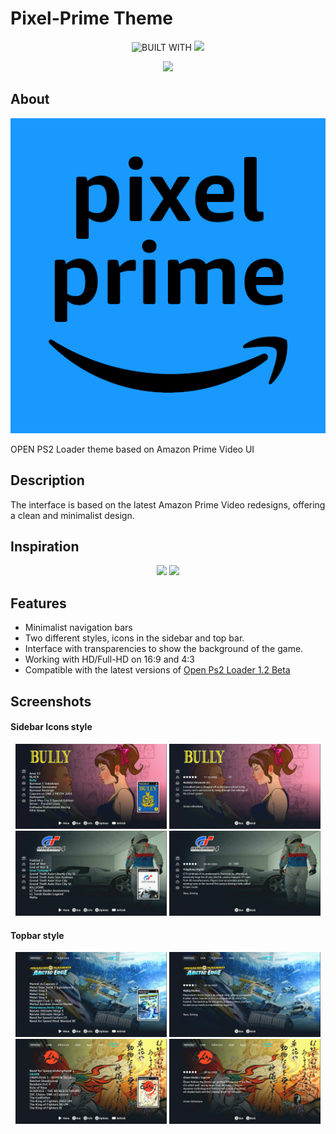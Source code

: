 # Pixel-Prime Theme

<div align = center>
  
  ![BUILT WITH](https://img.shields.io/badge/BUILT%20WITH-%E2%9D%A4-cd6133?labelColor=ff793f&style=for-the-badge&logoColor=f0f0f0)
  [![][made-with]][gimp]
  
  [gimp]: https://www.gimp.org/
  [made-with]: https://img.shields.io/badge/gimp-5C5543?style=for-the-badge&logo=gimp&logoColor=white&logoSize=auto&label=Made%20With
  
  
  [![][download-pixel-prime]][pixel-prime]
  
  [pixel-prime]: https://github.com/PixeliGer/OPL-Theme-Pixel-Prime/releases  
  [download-pixel-prime]: https://img.shields.io/badge/Download%20🡇-35BF5C?style=for-the-badge
  
</div>

## About

<p align="center">
  <img src="https://github.com/PixeliGer/OPL-Theme-Pixel-Prime/blob/main/assets/logo.png">
</p>

OPEN PS2 Loader theme based on Amazon Prime Video UI

## Description

The interface is based on the latest Amazon Prime Video redesigns, offering a clean and minimalist design.

## Inspiration

<p align="middle">
  <img width="48%" src="https://tvline.com/wp-content/uploads/2022/07/new-prime-video-ui-1.jpg">
  <img width="48%" src="https://m.media-amazon.com/images/I/B1HVIxbegjL.png">
</p>

## Features

* Minimalist navigation bars
* Two different styles, icons in the sidebar and top bar.
* Interface with transparencies to show the background of the game.
* Working with HD/Full-HD on 16:9 and 4:3
* Compatible with the latest versions of [Open Ps2 Loader 1.2 Beta](https://github.com/ps2homebrew/Open-PS2-Loader/releases)

## Screenshots

#### Sidebar Icons style

<p align="middle">
  <img width="48%" src="https://github.com/PixeliGer/OPL-Theme-Pixel-Prime/blob/main/assets/screenshots/screenshot1.png">
  <img width="48%" src="https://github.com/PixeliGer/OPL-Theme-Pixel-Prime/blob/main/assets/screenshots/screenshot2.png">
  <img width="48%" src="https://github.com/PixeliGer/OPL-Theme-Pixel-Prime/blob/main/assets/screenshots/screenshot3.png">
  <img width="48%" src="https://github.com/PixeliGer/OPL-Theme-Pixel-Prime/blob/main/assets/screenshots/screenshot4.png">
</p>

#### Topbar style

<p align="middle">
  <img width="48%" src="https://github.com/PixeliGer/OPL-Theme-Pixel-Prime/blob/main/assets/screenshots/screenshot5.png">
  <img width="48%" src="https://github.com/PixeliGer/OPL-Theme-Pixel-Prime/blob/main/assets/screenshots/screenshot6.png">
  <img width="48%" src="https://github.com/PixeliGer/OPL-Theme-Pixel-Prime/blob/main/assets/screenshots/screenshot7.png">
  <img width="48%" src="https://github.com/PixeliGer/OPL-Theme-Pixel-Prime/blob/main/assets/screenshots/screenshot8.png">
</p>
